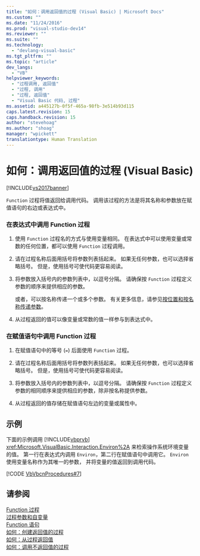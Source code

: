 ```yaml
---
title: "如何：调用返回值的过程 (Visual Basic) | Microsoft Docs"
ms.custom: ""
ms.date: "11/24/2016"
ms.prod: "visual-studio-dev14"
ms.reviewer: ""
ms.suite: ""
ms.technology: 
  - "devlang-visual-basic"
ms.tgt_pltfrm: ""
ms.topic: "article"
dev_langs: 
  - "VB"
helpviewer_keywords: 
  - "过程调用, 返回值"
  - "过程, 调用"
  - "过程, 返回值"
  - "Visual Basic 代码, 过程"
ms.assetid: a445127b-0f5f-465a-98fb-3e514b93d115
caps.latest.revision: 15
caps.handback.revision: 15
author: "stevehoag"
ms.author: "shoag"
manager: "wpickett"
translationtype: Human Translation
---
```

# 如何：调用返回值的过程 (Visual Basic)
[!INCLUDE[vs2017banner](../../../../csharp/includes/vs2017banner.md)]

`Function` 过程将值返回给调用代码。  调用该过程的方法是将其名称和参数放在赋值语句的右边或表达式中。  
  
### 在表达式中调用 Function 过程  
  
1.  使用 `Function` 过程名的方式与使用变量相同。  在表达式中可以使用变量或常数的任何位置，都可以使用 `Function` 过程调用。  
  
2.  请在过程名称后面用括号将参数列表括起来。  如果无任何参数，也可以选择省略括号。  但是，使用括号可使代码更容易阅读。  
  
3.  将参数放入括号内的参数列表中，以逗号分隔。  请确保按 `Function` 过程定义参数的顺序来提供相应的参数。  
  
     或者，可以按名称传递一个或多个参数。  有关更多信息，请参见[按位置和按名称传递参数](../../../../visual-basic/programming-guide/language-features/procedures/passing-arguments-by-position-and-by-name.md)。  
  
4.  从过程返回的值可以像变量或常数的值一样参与到表达式中。  
  
### 在赋值语句中调用 Function 过程  
  
1.  在赋值语句中的等号 \(`=`\) 后面使用 `Function` 过程。  
  
2.  请在过程名称后面用括号将参数列表括起来。  如果无任何参数，也可以选择省略括号。  但是，使用括号可使代码更容易阅读。  
  
3.  将参数放入括号内的参数列表中，以逗号分隔。  请确保按 `Function` 过程定义参数的相同顺序来提供相应的参数，除非按名称提供参数。  
  
4.  从过程返回的值存储在赋值语句左边的变量或属性中。  
  
## 示例  
 下面的示例调用 [!INCLUDE[vbprvb](../../../../csharp/programming-guide/concepts/linq/includes/vbprvb_md.md)] <xref:Microsoft.VisualBasic.Interaction.Environ%2A> 来检索操作系统环境变量的值。  第一行在表达式内调用 `Environ`，第二行在赋值语句中调用它。  `Environ` 使用变量名称作为其唯一的参数，  并将变量的值返回到调用代码。  
  
 [!CODE [VbVbcnProcedures#7](../CodeSnippet/VS_Snippets_VBCSharp/VbVbcnProcedures#7)]  
  
## 请参阅  
 [Function 过程](../../../../visual-basic/programming-guide/language-features/procedures/function-procedures.md)   
 [过程参数和自变量](../../../../visual-basic/programming-guide/language-features/procedures/procedure-parameters-and-arguments.md)   
 [Function 语句](../../../../visual-basic/language-reference/statements/function-statement.md)   
 [如何：创建返回值的过程](../../../../visual-basic/programming-guide/language-features/procedures/how-to-create-a-procedure-that-returns-a-value.md)   
 [如何：从过程返回值](../../../../visual-basic/programming-guide/language-features/procedures/how-to-return-a-value-from-a-procedure.md)   
 [如何：调用不返回值的过程](../../../../visual-basic/programming-guide/language-features/procedures/how-to-call-a-procedure-that-does-not-return-a-value.md)